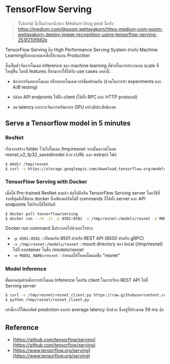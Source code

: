 # TensorFlow Serving
> Tutorial นี้เป็นส่วนหนึ่งของ Medium blog post นี้ครับ https://medium.com/@poom.wettayakorn/https-medium-com-poom-wettayakorn-deploy-image-recognition-using-tensorflow-serving-253f210f982e

TensorFlow Serving คือ High Performance Serving System สำหรับ Machine Learningที่ออกแบบมาเพื่อใช้งานบน Production

ซึ่งเป็นตัวจัดการโมเดล inference ของ machine learning ที่ช่วยในการทำงานบน scale ที่ใหญ่ขึ้น โดยมี features ที่สามารถใช้ได้กับ use cases เหล่านี้:

* ต้องการรันหลายโมเดล หรือหลายโมเดลเวอร์ชั่นพร้อมกัน (ช่วนในการทำ experiments และ A/B testing)

* ปล่อย API endpoints ให้ฝั่ง client (ได้ทั้ง RPC และ HTTP protocol)

* ลด latency และการจัดการทรัพยากร GPU อย่างมีประสิทธิภาพ

## Serve a Tensorflow model in 5 minutes

### ResNet
เริ่มจากสร้าง folder ไว้เก็บโมเดล /tmp/resnet จากนั้นดาวน์โหลด resnet_v2_fp32_savedmodel ด้วย cURL และ extract ไฟล์

```bash
$ mkdir /tmp/resnet
$ curl -s https://storage.googleapis.com/download.tensorflow.org/models/official/20181001_resnet/savedmodels/resnet_v2_fp32_savedmodel_NHWC_jpg.tar.gz | tar --strip-components=2 -C /tmp/resnet -xvz
```

### TensorFlow Serving with Docker
เมื่อได้ Pre-trained ResNet มาแล้ว ต่อไปคือรัน TensorFlow Serving server โดยวิธีที่ง่ายที่สุดคือใช้ผ่าน docker ซึ่งเพียงแค่รันไม่กี่ commands ก็ได้ทั้ง server และ API endpoints ให้เรียกใช้ได้ทันที

```bash
$ docker pull tensorflow/serving
$ docker run --rm -it -p 8501:8501 -v /tmp/resnet:/models/resnet -e MODEL_NAME=resnet tensorflow/serving
```

Docker run command นี้ประกอบไปด้วยอะไรบ้าง:

* `-p 8501:8501` : เปิดพอร์ต 8501 สำหรับ REST API (8500 สำหรับ gRPC)
* `-v /tmp/resnet:/models/resnet` : mount directory ของ local (/tmp/resnet) ไปที่ container ในชื่อ /models/resnet
* `-e MODEL_NAME=resnet` : กำหนดให้โหลดโมเดลชื่อ "resnet"

### Model Inference

ขั้นตอนสุดท้ายคือการทำโมเดล Inference โดยรัน client ในการเรียก REST API ไปที่ Serving server

```bash
$ curl -o /tmp/resnet/resnet_client.py https://raw.githubusercontent.com/tensorflow/serving/master/tensorflow_serving/example/resnet_client.py
$ python /tmp/resnet/resnet_client.py
```
เท่านี้เราก็ได้ผลลัพธ์ prediction และค่า average latency อีกด้วย ซึ่งอยู่ที่ประมาณ 59 ms 👍

## Reference
* [https://github.com/tensorflow/serving](https://github.com/tensorflow/serving)
* [https://www.tensorflow.org/serving](https://www.tensorflow.org/serving)
